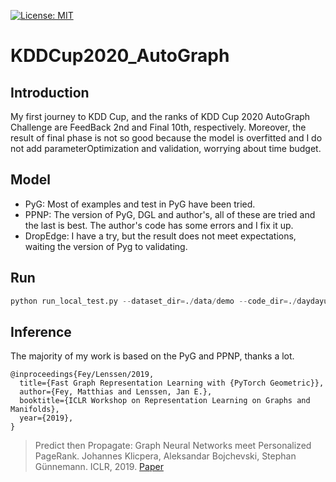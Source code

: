 [![License: MIT](https://img.shields.io/badge/license-MIT-blue)](./LICENSE)

# KDDCup2020_AutoGraph

## Introduction
My first journey to KDD Cup, and the ranks of KDD Cup 2020 AutoGraph Challenge are FeedBack 2nd and Final 10th, respectively. Moreover, the result of final phase is not so good because the model is overfitted and I do not add parameterOptimization and validation, worrying about time budget.

## Model
* PyG: Most of examples and test in PyG have been tried.
* PPNP: The version of PyG, DGL and author's, all of these are tried and the last is best. The author's code has some errors and I fix it up.
* DropEdge: I have a try, but the result does not meet expectations, waiting the version of Pyg to validating.

## Run
```python
python run_local_test.py --dataset_dir=./data/demo --code_dir=./daydayup_submit
```

## Inference
The majority of my work is based on the PyG and PPNP, thanks a lot.
```
@inproceedings{Fey/Lenssen/2019,
  title={Fast Graph Representation Learning with {PyTorch Geometric}},
  author={Fey, Matthias and Lenssen, Jan E.},
  booktitle={ICLR Workshop on Representation Learning on Graphs and Manifolds},
  year={2019},
}
```
> Predict then Propagate: Graph Neural Networks meet Personalized PageRank. Johannes Klicpera, Aleksandar Bojchevski, Stephan Günnemann. ICLR, 2019. [Paper](https://arxiv.org/abs/1810.05997)
